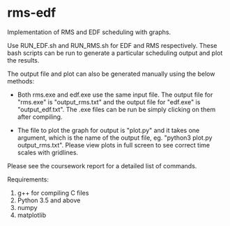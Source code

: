 # rms-edf
Implementation of RMS and EDF scheduling with graphs. 

Use RUN_EDF.sh and RUN_RMS.sh for EDF and RMS respectively. These bash scripts can be run to generate a particular scheduling output and plot the results. 

The output file and plot can also be generated manually using the below methods:

- Both rms.exe and edf.exe use the same input file. The output file for "rms.exe" is "output_rms.txt" and the output file for "edf.exe" is "output_edf.txt". The .exe files can be run be simply clicking on them after compiling.

- The file to plot the graph for output is "plot.py" and it takes one argument, which is the name of the output file, eg. "python3 plot.py output_rms.txt". Please view plots in full screen to see correct time scales with gridlines.

Please see the coursework report for a detailed list of commands.

Requirements:
1. g++ for compiling C files
2. Python 3.5 and above
3. numpy
4. matplotlib
